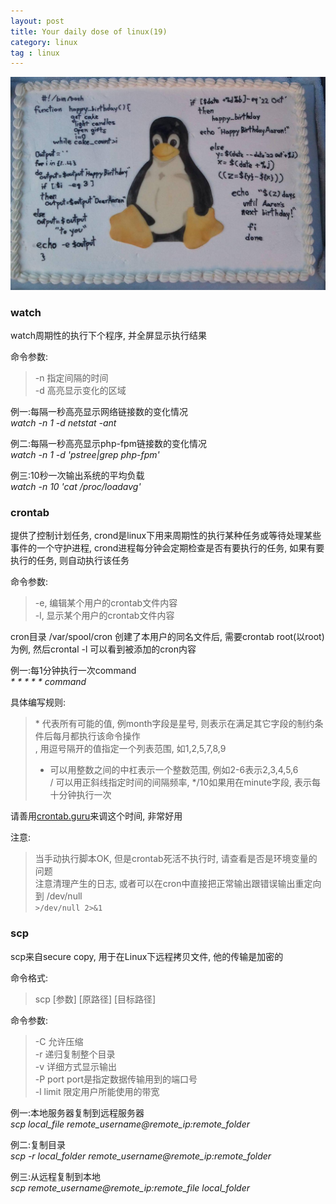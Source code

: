 ```yaml
---
layout: post
title: Your daily dose of linux(19)
category: linux
tag : linux
---
```

<img src="/img/in-post/linux.jpg">

### watch  

watch周期性的执行下个程序, 并全屏显示执行结果  

命令参数:  
>-n 指定间隔的时间  
>-d 高亮显示变化的区域  

例一:每隔一秒高亮显示网络链接数的变化情况  
*watch -n 1 -d netstat -ant*  

例二:每隔一秒高亮显示php-fpm链接数的变化情况  
*watch -n 1 -d 'pstree|grep php-fpm'*  

例三:10秒一次输出系统的平均负载  
*watch -n 10 'cat /proc/loadavg'*  


### crontab  

提供了控制计划任务, crond是linux下用来周期性的执行某种任务或等待处理某些事件的一个守护进程, crond进程每分钟会定期检查是否有要执行的任务, 如果有要执行的任务, 则自动执行该任务  

命令参数:  
>-e, 编辑某个用户的crontab文件内容  
>-l, 显示某个用户的crontab文件内容  

cron目录 /var/spool/cron 创建了本用户的同名文件后, 需要crontab root(以root)为例, 然后crontal -l 可以看到被添加的cron内容  


例一:每1分钟执行一次command  
*\* \* \* \* \* command*  

具体编写规则:  
>\* 代表所有可能的值, 例month字段是星号, 则表示在满足其它字段的制约条件后每月都执行该命令操作  
>, 用逗号隔开的值指定一个列表范围, 如1,2,5,7,8,9  
>- 可以用整数之间的中杠表示一个整数范围, 例如2-6表示2,3,4,5,6  
>/ 可以用正斜线指定时间的间隔频率, */10如果用在minute字段, 表示每十分钟执行一次  

请善用[crontab.guru](https://crontab.guru)来调这个时间, 非常好用  

注意:  
>当手动执行脚本OK, 但是crontab死活不执行时, 请查看是否是环境变量的问题  
>注意清理产生的日志, 或者可以在cron中直接把正常输出跟错误输出重定向到 /dev/null  
`>/dev/null 2>&1`  

### scp  

scp来自secure copy, 用于在Linux下远程拷贝文件, 他的传输是加密的  

命令格式:  
>scp [参数] [原路径] [目标路径]  

命令参数:  
>-C  允许压缩  
>-r  递归复制整个目录  
>-v 详细方式显示输出  
>-P port port是指定数据传输用到的端口号   
>-l limit 限定用户所能使用的带宽  

例一:本地服务器复制到远程服务器  
*scp local_file remote_username@remote_ip:remote_folder*  

例二:复制目录  
*scp -r local_folder remote_username@remote_ip:remote_folder*  

例三:从远程复制到本地  
*scp remote_username@remote_ip:remote_file local_folder*  



